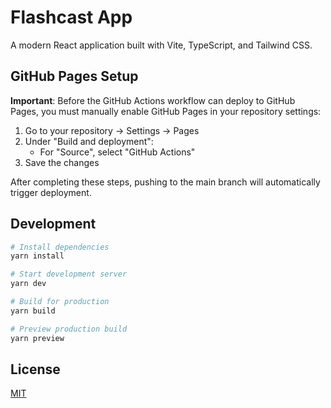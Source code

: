 # Flashcast App

A modern React application built with Vite, TypeScript, and Tailwind CSS.

## GitHub Pages Setup

**Important**: Before the GitHub Actions workflow can deploy to GitHub Pages, you must manually enable GitHub Pages in your repository settings:

1. Go to your repository → Settings → Pages
2. Under "Build and deployment":
   - For "Source", select "GitHub Actions"
3. Save the changes

After completing these steps, pushing to the main branch will automatically trigger deployment.

## Development

```bash
# Install dependencies
yarn install

# Start development server
yarn dev

# Build for production
yarn build

# Preview production build
yarn preview
```

## License

[MIT](LICENSE)
